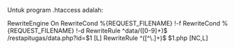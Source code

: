Untuk program .htaccess adalah:

RewriteEngine On
RewriteCond %{REQUEST_FILENAME} !-f
RewriteCond %{REQUEST_FILENAME} !-d
RewriteRule ^data/([0-9]+)$ /restapitugas/data.php?id=$1 [L]
RewriteRule ^([^\.]+)$ $1.php [NC,L]
